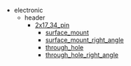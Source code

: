 * electronic
  * header
    * [2x17_34_pin](electronic/header/2x17_34_pin)
      * [surface_mount](electronic/header/2x17_34_pin/surface_mount)
      * [surface_mount_right_angle](electronic/header/2x17_34_pin/surface_mount/surface_mount_right_angle)
      * [through_hole](electronic/header/2x17_34_pin/surface_mount/surface_mount_right_angle/through_hole)
      * [through_hole_right_angle](electronic/header/2x17_34_pin/surface_mount/surface_mount_right_angle/through_hole/through_hole_right_angle)
